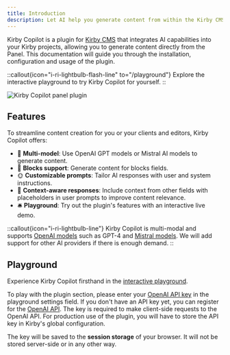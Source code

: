 ```yaml
---
title: Introduction
description: Let AI help you generate content from within the Kirby CMS panel.
---
```


Kirby Copilot is a plugin for [Kirby CMS](https://getkirby.com) that integrates AI capabilities into your Kirby projects, allowing you to generate content directly from the Panel. This documentation will guide you through the installation, configuration and usage of the plugin.

::callout{icon="i-ri-lightbulb-flash-line" to="/playground"}
Explore the interactive playground to try Kirby Copilot for yourself.
::

![Kirby Copilot panel plugin](/img/kirby-copilot-generate-text.png)

## Features

To streamline content creation for you or your clients and editors, Kirby Copilot offers:

- 🦙 **Multi-model**: Use OpenAI GPT models or Mistral AI models to generate content.
- 🧱 **Blocks support**: Generate content for blocks fields.
- 🌞 **Customizable prompts**: Tailor AI responses with user and system instructions.
- 🎀 **Context-aware responses**: Include context from other fields with placeholders in user prompts to improve content relevance.
- 🛎️ **Playground**: Try out the plugin's features with an interactive live demo.

::callout{icon="i-ri-lightbulb-line"}
Kirby Copilot is multi-modal and supports [OpenAI models](https://platform.openai.com/docs/models) such as GPT-4 and [Mistral models](https://mistral.ai/product/). We will add support for other AI providers if there is enough demand.
::

## Playground

Experience Kirby Copilot firsthand in the [interactive playground](/playground).

To play with the plugin section, please enter your [OpenAI API key](https://platform.openai.com/api-keys) in the playground settings field. If you don't have an API key yet, you can register for the [OpenAI API](https://platform.openai.com). The key is required to make client-side requests to the OpenAI API. For production use of the plugin, you will have to store the API key in Kirby's global configuration.

The key will be saved to the **session storage** of your browser. It will not be stored server-side or in any other way.
